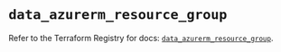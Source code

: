 # `data_azurerm_resource_group`

Refer to the Terraform Registry for docs: [`data_azurerm_resource_group`](https://registry.terraform.io/providers/hashicorp/azurerm/3.90.0/docs/data-sources/resource_group).
